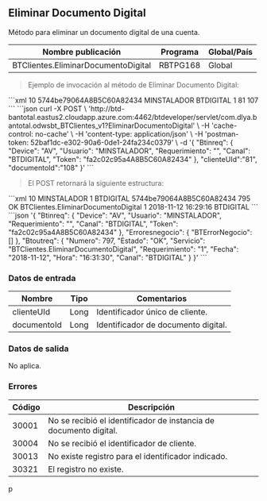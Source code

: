 ## Eliminar Documento Digital

Método para eliminar un documento digital de una cuenta.

| Nombre publicación                  | Programa | Global/País |
| ----------------------------------- | -------- | ----------- |
| BTClientes.EliminarDocumentoDigital | RBTPG168 | Global      |

> Ejemplo de invocación al método de Eliminar Documento Digital:

<code-group>
<code-block title="XML" active>
```xml
<soapenv:Envelope xmlns:soapenv="http://schemas.xmlsoap.org/soap/envelope/" xmlns:bts="http://uy.com.dlya.bantotal/BTSOA/">
   <soapenv:Header/>
   <soapenv:Body>
      <bts:BTClientes.EliminarDocumentoDigital>
         <bts:Btinreq>
            <bts:Device>10</bts:Device>
            <bts:Token>5744be79064A8B5C60A82434</bts:Token>
            <bts:Usuario>MINSTALADOR</bts:Usuario>
            <bts:Canal>BTDIGITAL</bts:Canal>
            <bts:Requerimiento>1</bts:Requerimiento>
         </bts:Btinreq>
         <bts:clienteUId>81</bts:clienteUId>
         <bts:documentoId>107</bts:documentoId>
      </bts:BTClientes.EliminarDocumentoDigital>
   </soapenv:Body>
</soapenv:Envelope>
```
</code-block>
 
<code-block title="JSON">
```json
curl -X POST \
  'http://btd-bantotal.eastus2.cloudapp.azure.com:4462/btdeveloper/servlet/com.dlya.bantotal.odwsbt_BTClientes_v1?EliminarDocumentoDigital' \
  -H 'cache-control: no-cache' \
  -H 'content-type: application/json' \
  -H 'postman-token: 52baf1dc-e302-90a6-0de1-24fa234c0379' \
  -d '{
	"Btinreq": {
		"Device": "AV",
		"Usuario": "MINSTALADOR",
		"Requerimiento": "",
		"Canal": "BTDIGITAL",
		"Token": "fa2c02c95a4A8B5C60A82434"
	},
	"clienteUId":"81",
    "documentoId":"108"
}'
```
</code-block>
</code-group>
 
> El POST retornará la siguiente estructura:
 
<code-group>
<code-block title="XML" active>
```xml
<SOAP-ENV:Envelope xmlns:SOAP-ENV="http://schemas.xmlsoap.org/soap/envelope/" xmlns:xsd="http://www.w3.org/2001/XMLSchema" xmlns:SOAP-ENC="http://schemas.xmlsoap.org/soap/encoding/" xmlns:xsi="http://www.w3.org/2001/XMLSchema-instance">
   <SOAP-ENV:Body>
      <BTClientes.EliminarDocumentoDigitalResponse xmlns="http://uy.com.dlya.bantotal/BTSOA/">
         <Btinreq>
            <Device>10</Device>
            <Usuario>MINSTALADOR</Usuario>
            <Requerimiento>1</Requerimiento>
            <Canal>BTDIGITAL</Canal>
            <Token>5744be79064A8B5C60A82434</Token>
         </Btinreq>
         <Erroresnegocio></Erroresnegocio>
         <Btoutreq>
            <Numero>795</Numero>
            <Estado>OK</Estado>
            <Servicio>BTClientes.EliminarDocumentoDigital</Servicio>
            <Requerimiento>1</Requerimiento>
            <Fecha>2018-11-12</Fecha>
            <Hora>16:29:16</Hora>
            <Canal>BTDIGITAL</Canal>
         </Btoutreq>
      </BTClientes.EliminarDocumentoDigitalResponse>
   </SOAP-ENV:Body>
</SOAP-ENV:Envelope>
```
</code-block>
 
<code-block title="JSON">
```json
'{
	"Btinreq": {
		"Device": "AV",
		"Usuario": "MINSTALADOR",
		"Requerimiento": "",
		"Canal": "BTDIGITAL",
		"Token": "fa2c02c95a4A8B5C60A82434"
	},
    "Erroresnegocio": {
        "BTErrorNegocio": []
    },
    "Btoutreq": {
        "Numero": 797,
        "Estado": "OK",
        "Servicio": "BTClientes.EliminarDocumentoDigital",
        "Requerimiento": "1",
        "Fecha": "2018-11-12",
        "Hora": "16:31:30",
        "Canal": "BTDIGITAL"
    }
}'
```
</code-block>
</code-group>

### Datos de entrada

| Nombre      | Tipo | Comentarios                         |
| ----------- | ---- | ----------------------------------- |
| clienteUId  | Long | Identificador único de cliente.     |
| documentoId | Long | Identificador de documento digital. |

### Datos de salida

No aplica.

### Errores

| Código | Descripción                                                       |
| ------ | ----------------------------------------------------------------- |
| 30001  | No se recibió el identificador de instancia de documento digital. |
| 30004  | No se recibió el identificador de cliente.                        |
| 30013  | No existe registro para el identificador indicado.                |
| 30321  | El registro no existe.                                            |

p
